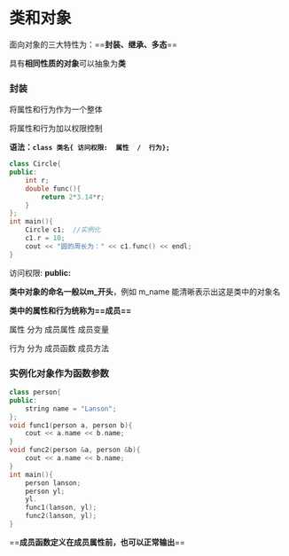 # 类和对象

 面向对象的三大特性为：==**封装、继承、多态**==

具有**相同性质的对象**可以抽象为**类**

### 封装

将属性和行为作为一个整体

将属性和行为加以权限控制

**语法：`class 类名{ 访问权限:  属性  /  行为};`**

```c++
class Circle{
public:
    int r;
    double func(){
        return 2*3.14*r;
    }
};
int main(){
    Circle c1;  //实例化
    c1.r = 10;
    cout << "圆的周长为：" << c1.func() << endl;
}
```

访问权限:   **public:**

**类中对象的命名一般以m_开头**，例如 m_name  能清晰表示出这是类中的对象名

**类中的属性和行为统称为==成员==**

属性  分为  成员属性  成员变量

行为  分为  成员函数  成员方法

### 实例化对象作为函数参数

```c++
class person{
public:
    string name = "Lanson";
};
void func1(person a, person b){
    cout << a.name << b.name;
}
void func2(person &a, person &b){
    cout << a.name << b.name;
}
int main(){
    person lanson;
    person yl;
    yl.
    func1(lanson, yl);
    func2(lanson, yl);
}
```

==**成员函数定义在成员属性前，也可以正常输出**==
